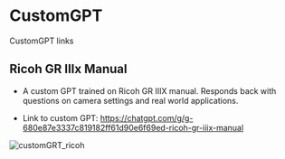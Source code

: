# CustomGPT
CustomGPT links


## Ricoh GR IIIx Manual
- A custom GPT trained on Ricoh GR IIIX manual. Responds back with questions on camera settings and real world applications.

- Link to custom GPT: https://chatgpt.com/g/g-680e87e3337c819182ff61d90e6f69ed-ricoh-gr-iiix-manual

![customGRT_ricoh](https://github.com/user-attachments/assets/821731f4-a372-4573-8ee4-e03dceb589bd)
